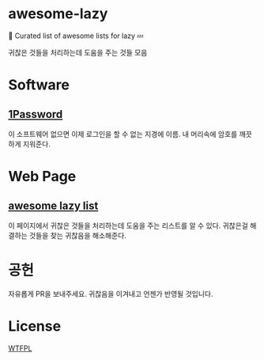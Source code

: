 # awesome-lazy
🍯 Curated list of awesome lists for lazy 💤

귀찮은 것들을 처리하는데 도움을 주는 것들 모음

# Software

## [1Password](https://1password.com/ko/)

이 소프트웨어 없으면 이제 로그인을 할 수 없는 지경에 이름. 내 머리속에 암호를 깨끗하게 지워준다.

# Web Page

## [awesome lazy list](https://github.com/lazystance/awesome-lazy)

이 페이지에서 귀찮은 것들을 처리하는데 도움을 주는 리스트를 알 수 있다. 귀찮은걸 해결하는 것들을 찾는 귀찮음을 해소해준다.

# 공헌

자유롭게 PR을 보내주세요. 귀찮음을 이겨내고 언젠가 반영될 것입니다.

# License

[WTFPL](http://www.wtfpl.net)
